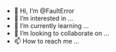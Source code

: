 - 👋 Hi, I’m @FaultError
- 👀 I’m interested in ...
- 🌱 I’m currently learning ...
- 💞️ I’m looking to collaborate on ...
- 📫 How to reach me ...

<!---
FaultError/FaultError is a ✨ special ✨ repository because its `README.md` (this file) appears on your GitHub profile.
You can click the Preview link to take a look at your changes.
--->
